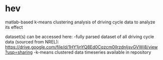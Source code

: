 # hev
matlab-based k-means clustering analysis of driving cycle data to analyze its effect

dataset(s) can be accessed here:
-fully parsed dataset of all driving cycle data (sourced from NREL): https://drive.google.com/file/d/1HY1jnYQ8Ed0Cqzcm0lIrzdnIjsvGVWi8/view?usp=sharing
-k-means clustered data timeseries available in repository 
